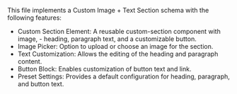 This file implements a Custom Image + Text Section schema with the following features:

- Custom Section Element: A reusable custom-section component with image, - heading, paragraph text, and a customizable button.
- Image Picker: Option to upload or choose an image for the section.
- Text Customization: Allows the editing of the heading and paragraph content.
- Button Block: Enables customization of button text and link.
- Preset Settings: Provides a default configuration for heading, paragraph, and button text.
